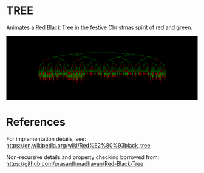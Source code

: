 # TREE

Animates a Red Black Tree in the festive Christmas spirit of red and green.

![](tree.png)

# References

For implementation details, see:
    https://en.wikipedia.org/wiki/Red%E2%80%93black_tree

Non-recursive details and property checking borrowed from:
    https://github.com/prasanthmadhavan/Red-Black-Tree
